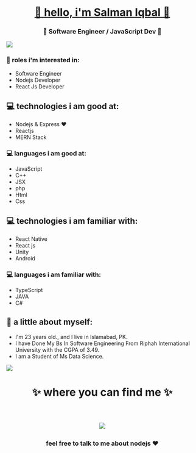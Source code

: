 <h1 align="center"> <a  href="https://salmaniqbal.me/" target="_blank" >🤩 hello, i'm Salman Iqbal 🤩 </a></h1>
<h3 align="center">🚀 Software Engineer / JavaScript Dev 🚀</h3>

<img src="https://yata-apix-a9caea66-ad78-425f-aa08-e292558ebb65.lss.locawebcorp.com.br/b7c7dbff38ae4f419c94ce8d2254b9d9.png"> 

### :office: roles i'm interested in:
- Software Engineer
- Nodejs Developer
- React Js Developer

## 💻 technologies i am good at:
- Nodejs & Express ❤
- Reactjs
- MERN Stack


### 💻 languages i am good at:
- JavaScript
- C++
- JSX
- php
- Html
- Css

## 💻 technologies i am familiar with:
- React Native
- React js
- Unity
- Android

### 💻 languages i am familiar with:
- TypeScript
- JAVA
- C#

## 👧 a little about myself:
- I'm 23 years old., and I live in Islamabad, PK.
- I have Done My Bs In Software Engineering From Riphah International University with the CGPA of 3.49.
- I am a Student of Ms Data Science.

<img src="https://yata-apix-a9caea66-ad78-425f-aa08-e292558ebb65.lss.locawebcorp.com.br/b7c7dbff38ae4f419c94ce8d2254b9d9.png"> 

<h1 align="center">
✨ where you can find me ✨
  
  <p align="center"><br/>
   <a href="https://www.linkedin.com/in/salman-iqbal-653135155">
    <img src="https://img.shields.io/badge/linkedin-Salman--Iqbal-blue">
  </a>
</p>
</h1>

<h3 align="center"><strong> feel free to talk to me about nodejs ❤ </strong> </h3>
